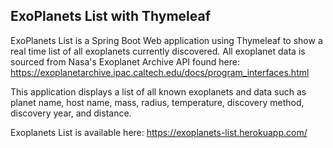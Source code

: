 ExoPlanets List with Thymeleaf
---
ExoPlanets List is a Spring Boot Web application using Thymeleaf to show a real time list of all exoplanets currently discovered.
All exoplanet data is sourced from Nasa's Exoplanet Archive API found here: https://exoplanetarchive.ipac.caltech.edu/docs/program_interfaces.html

This application displays a list of all known exoplanets and data such as planet name, host name, mass, radius, temperature, discovery method, discovery year, and distance.

Exoplanets List is available here: https://exoplanets-list.herokuapp.com/
